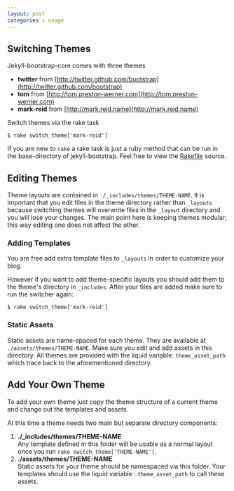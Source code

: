 ```yaml
---
layout: post
categories : usage
---
```



## Switching Themes

Jekyll-bootstrap-core comes with three themes

- **twitter** from [http://twitter.github.com/bootstrap](http://twitter.github.com/bootstrap)
- **tom** from [http://tom.preston-werner.com](http://tom.preston-werner.com)
- **mark-reid** from [http://mark.reid.name](http://mark.reid.name)

Switch themes via the rake task

    $ rake switch_theme['mark-reid']

If you are new to `rake` a rake task is just a ruby method that can be run in the base-directory
of jekyll-bootstrap. Feel free to view the [Rakefile](https://github.com/plusjade/jekyll-bootstrap/blob/master/Rakefile) source.

## Editing Themes

Theme layouts are contained in `./_includes/themes/THEME-NAME`.
It is important that you edit files in the theme directory rather than `_layouts` 
because switching themes will overwrite files in the `_layout` directory and you will lose your changes.
The main point here is keeping themes modular; this way editing one does not affect the other.

### Adding Templates

You are free add extra template files to `_layouts` in order to customize your blog.

However if you want to add theme-specific layouts you should add them to the theme's directory in `_includes`.
After your files are added make sure to run the switcher again:

    $ rake switch_theme['mark-reid']


### Static Assets

Static assets are name-spaced for each theme. They are available at `./assets/themes/THEME-NAME`.
Make sure you edit and add assets in this directory.
All themes are provided with the liquid variable: `theme_asset_path` which trace back to the aforementioned directory.

## Add Your Own Theme

To add your own theme just copy the theme structure of a current theme and change out the templates and assets.

At this time a theme needs two main but separate directory components:

1. **./\_includes/themes/THEME-NAME**  
  Any template defined in this folder will be usable as a normal layout once you run `rake switch_theme['THEME-NAME']`.
1. **./assets/themes/THEME-NAME**  
  Static assets for your theme should be namespaced via this folder.
  Your templates should use the liquid variable : `theme_asset_path` to call these assets.

